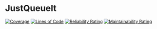 # JustQueueIt

[![Coverage](https://sonarcloud.io/api/project_badges/measure?project=Just-Queue-it_JustQueueIt&metric=coverage)](https://sonarcloud.io/summary/new_code?id=Just-Queue-it_JustQueueIt)
[![Lines of Code](https://sonarcloud.io/api/project_badges/measure?project=Just-Queue-it_JustQueueIt&metric=ncloc)](https://sonarcloud.io/summary/new_code?id=Just-Queue-it_JustQueueIt)
[![Reliability Rating](https://sonarcloud.io/api/project_badges/measure?project=Just-Queue-it_JustQueueIt&metric=reliability_rating)](https://sonarcloud.io/summary/new_code?id=Just-Queue-it_JustQueueIt)
[![Maintainability Rating](https://sonarcloud.io/api/project_badges/measure?project=Just-Queue-it_JustQueueIt&metric=sqale_rating)](https://sonarcloud.io/summary/new_code?id=Just-Queue-it_JustQueueIt)
